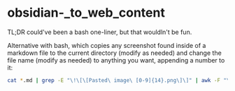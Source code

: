 # obsidian-_to_web_content

TL;DR could've been a bash one-liner, but that wouldln't be fun.

Alternative with bash, which copies any screenshot found inside of a markdown file to the current directory (modify as needed) and change the file name (modify as needed) to anything you want, appending a number to it:

```bash
cat *.md | grep -E "\!\[\[Pasted\ image\ [0-9]{14}.png\]\]" | awk -F "\[" '{print $3}' | rev | cut -c3- | rev | while read i; do find / -name $i -exec cp -t . {} + 2>/dev/null; done;ls -v | grep "png" | cat -n | while read n f; do mv -n "$f" "file_name$n.png"; done
```
